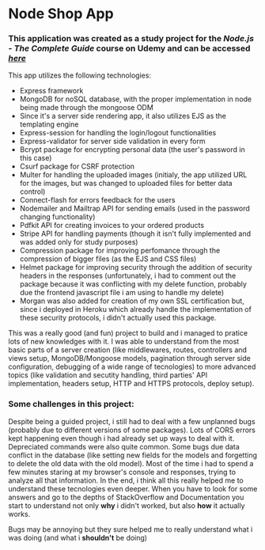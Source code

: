 # Node Shop App

### This application was created as a study project for the *Node.js - The Complete Guide* course on Udemy and can be accessed *[here](https://shop-app-course.herokuapp.com/)*

This app utilizes the following technologies:
  - Express framework
  - MongoDB for noSQL database, with the proper implementation in node being made through the mongoose ODM
  - Since it's a server side rendering app, it also utilizes EJS as the templating engine
  - Express-session for handling the login/logout functionalities
  - Express-validator for server side validation in every form
  - Bcrypt package for encrypting personal data (the user's password in this case)
  - Csurf package for CSRF protection
  - Multer for handling the uploaded images (initialy, the app utilized URL for the images, but was changed to uploaded files for better data control)
  - Connect-flash for errors feedback for the users
  - Nodemailer and Mailtrap API for sending emails (used in the password changing functionality)
  - Pdfkit API for creating invoices to your ordered products
  - Stripe API for handling payments (though it isn't fully implemented and was added only for study purposes)
  - Compression package for improving perfomance through the compression of bigger files (as the EJS and CSS files)
  - Helmet package for improving security through the addition of security headers in the responses (unfortunately, i had to comment out the package because it was conflicting with my delete function, probably due the frontend javascript file i am using to handle my delete)
  - Morgan was also added for creation of my own SSL certification but, since i deployed in Heroku which already handle the implementation of these security protocols, i didn't actually used this package.

This was a really good (and fun) project to build and i managed to pratice lots of new knowledges with it. I was able to understand from the most basic parts
of a server creation (like middlewares, routes, controllers and views setup, MongoDB/Mongoose models, pagination through server side configuration, debugging of a wide range of tecnologies) to more advanced topics (like validation and secutity handling, third parties' API implementation,
headers setup, HTTP and HTTPS protocols, deploy setup).

### Some challenges in this project:
 
 Despite being a guided project, i still had to deal with a few unplanned bugs (probably due to different versions of some packages). Lots of CORS errors kept happening even though i had
 already set up ways to deal with it. Depreciated commands were also quite common. Some bugs due data conflict in the database (like setting new fields for the models and forgetting to delete the old data with the old model).
 Most of the time i had to spend a few minutes staring at my browser's console and responses, trying to analyze all that information. In the end, i think all this really helped me to understand these tecnologies even deeper.
 When you have to look for some answers and go to the depths of StackOverflow and Documentation you start to understand not only **why** i didn't worked, but also **how** it actually works.
 
 Bugs may be annoying but they sure helped me to really understand what i was doing (and what i **shouldn't** be doing)
